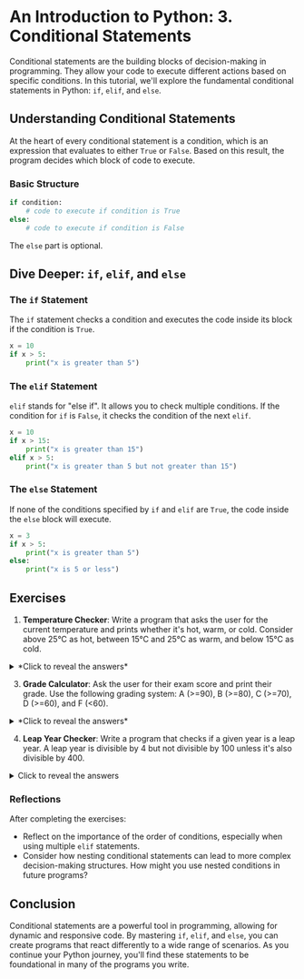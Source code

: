 # An Introduction to Python: 3. Conditional Statements

Conditional statements are the building blocks of decision-making in programming. They allow your code to execute different actions based on specific conditions. In this tutorial, we'll explore the fundamental conditional statements in Python: `if`, `elif`, and `else`.

## Understanding Conditional Statements

At the heart of every conditional statement is a condition, which is an expression that evaluates to either `True` or `False`. Based on this result, the program decides which block of code to execute.

### Basic Structure

```python
if condition:
    # code to execute if condition is True
else:
    # code to execute if condition is False
```

The `else` part is optional.

## Dive Deeper: `if`, `elif`, and `else`

### The `if` Statement

The `if` statement checks a condition and executes the code inside its block if the condition is `True`.

```python
x = 10
if x > 5:
    print("x is greater than 5")
```

### The `elif` Statement

`elif` stands for "else if". It allows you to check multiple conditions. If the condition for `if` is `False`, it checks the condition of the next `elif`.

```python
x = 10
if x > 15:
    print("x is greater than 15")
elif x > 5:
    print("x is greater than 5 but not greater than 15")
```

### The `else` Statement

If none of the conditions specified by `if` and `elif` are `True`, the code inside the `else` block will execute.

```python
x = 3
if x > 5:
    print("x is greater than 5")
else:
    print("x is 5 or less")
```

## Exercises

1. **Temperature Checker**: Write a program that asks the user for the current temperature and prints whether it's hot, warm, or cold. Consider above 25°C as hot, between 15°C and 25°C as warm, and below 15°C as cold.

<details>
<summary>*Click to reveal the answers*</summary>

```python
# Temperature Checker
temp = float(input("Enter the current temperature in °C: "))
if temp > 25:
    print("It's hot!")
elif 15 <= temp <= 25:
    print("It's warm.")
else:
    print("It's cold.")
```

</details>

3. **Grade Calculator**: Ask the user for their exam score and print their grade. Use the following grading system: A (>=90), B (>=80), C (>=70), D (>=60), and F (<60).

<details>
<summary>*Click to reveal the answers*</summary>

```python
# Grade Calculator
score = float(input("Enter your exam score: "))
if score >= 90:
    print("Your grade is A")
elif score >= 80:
    print("Your grade is B")
elif score >= 70:
    print("Your grade is C")
elif score >= 60:
    print("Your grade is D")
else:
    print("Your grade is F")
```

</details>

4. **Leap Year Checker**: Write a program that checks if a given year is a leap year. A leap year is divisible by 4 but not divisible by 100 unless it's also divisible by 400.

<details>
<summary>Click to reveal the answers</summary>

```python
# Leap Year Checker
year = int(input("Enter a year: "))
if (year % 4 == 0 and year % 100 != 0) or (year % 400 == 0):
    print(f"{year} is a leap year.")
else:
    print(f"{year} is not a leap year.")
```

</details>

### Reflections

After completing the exercises:

- Reflect on the importance of the order of conditions, especially when using multiple `elif` statements.
- Consider how nesting conditional statements can lead to more complex decision-making structures. How might you use nested conditions in future programs?

## Conclusion

Conditional statements are a powerful tool in programming, allowing for dynamic and responsive code. By mastering `if`, `elif`, and `else`, you can create programs that react differently to a wide range of scenarios. As you continue your Python journey, you'll find these statements to be foundational in many of the programs you write.
